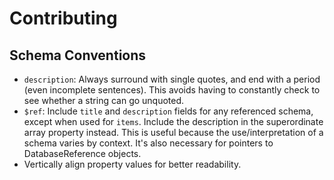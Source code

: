 # Contributing

## Schema Conventions

- `description`: Always surround with single quotes, and end with a period (even incomplete sentences). This avoids having to constantly check to see whether a string can go unquoted.
- `$ref`: Include `title` and `description` fields for any referenced schema, except when used for `items`. Include the description in the superordinate array property instead. This is useful because the use/interpretation of a schema varies by context. It's also necessary for pointers to DatabaseReference objects.
- Vertically align property values for better readability.
